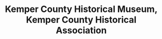 ---
layout: repo
title: "Kemper County Historical Museum, Kemper County Historical Association"
id: 23340
permalink: repos/23340/
---